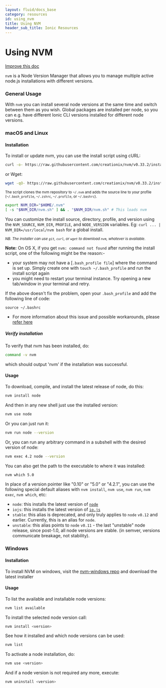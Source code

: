 ```yaml
---
layout: fluid/docs_base
category: resources
id: using_nvm
title: Using NVM
header_sub_title: Ionic Resources
---
```


# Using NVM

<a class="improve-v2-docs" href='https://github.com/ionic-team/ionic-site/edit/master/content/docs/developer-resources/using-nvm/index.md'>
  Improve this doc
</a>

`nvm` is a Node Version Manager that allows you to manage multiple active node.js installations with different versions.

### General Usage

With `nvm` you can install several node versions at the same time and switch between them as you wish. Global packages are installed per node, so you can e.g. have different Ionic CLI versions installed for different node versions.

### macOS and Linux

#### Installation
To install or update nvm, you can use the install script using cURL:

```sh
curl -o- https://raw.githubusercontent.com/creationix/nvm/v0.33.2/install.sh | bash
```

or Wget:

```sh
wget -qO- https://raw.githubusercontent.com/creationix/nvm/v0.33.2/install.sh | bash
```

<sub>The script clones the nvm repository to `~/.nvm` and adds the source line to your profile (`~/.bash_profile`, `~/.zshrc`, `~/.profile`, or `~/.bashrc`).</sub>

```sh
export NVM_DIR="$HOME/.nvm"
[ -s "$NVM_DIR/nvm.sh" ] && . "$NVM_DIR/nvm.sh" # This loads nvm
```

You can customize the install source, directory, profile, and version using the `NVM_SOURCE`, `NVM_DIR`, `PROFILE`, and `NODE_VERSION` variables.
Eg: `curl ... | NVM_DIR=/usr/local/nvm bash` for a global install.

<sub>*NB. The installer can use `git`, `curl`, or `wget` to download `nvm`, whatever is available.*</sub>

**Note:** On OS X, if you get `nvm: command not found` after running the install script, one of the following might be the reason:-  
 - your system may not have a [`.bash_profile file`] where the command is set up. Simply create one with `touch ~/.bash_profile` and run the install script again
 - you might need to restart your terminal instance. Try opening a new tab/window in your terminal and retry.

If the above doesn't fix the problem, open your `.bash_profile` and add the following line of code:

`source ~/.bashrc`

- For more information about this issue and possible workarounds, please [refer here](https://github.com/creationix/nvm/issues/576)

##### Verify installation

To verify that nvm has been installed, do:

```sh
command -v nvm
```

which should output 'nvm' if the installation was successful.

#### Usage
To download, compile, and install the latest release of node, do this:

```sh
nvm install node
```

And then in any new shell just use the installed version:

```sh
nvm use node
```

Or you can just run it:

```sh
nvm run node --version
```
Or, you can run any arbitrary command in a subshell with the desired version of node:

```sh
nvm exec 4.2 node --version
```

You can also get the path to the executable to where it was installed:

```sh
nvm which 5.0
```

In place of a version pointer like "0.10" or "5.0" or "4.2.1", you can use the following special default aliases with `nvm install`, `nvm use`, `nvm run`, `nvm exec`, `nvm which`, etc:

 - `node`: this installs the latest version of [`node`](https://nodejs.org/en/)
 - `iojs`: this installs the latest version of [`io.js`](https://iojs.org/en/)
 - `stable`: this alias is deprecated, and only truly applies to `node` `v0.12` and earlier. Currently, this is an alias for `node`.
 - `unstable`: this alias points to `node` `v0.11` - the last "unstable" node release, since post-1.0, all node versions are stable. (in semver, versions communicate breakage, not stability).

### Windows

#### Installation
To install NVM on windows, visit the [nvm-windows repo](https://github.com/coreybutler/nvm-windows) and download the latest installer

#### Usage
To list the available and installable node versions:
```sh
nvm list available
```

To install the selected node version call:
```sh
nvm install <version>
```

See how it installed and which node versions can be used:
```sh
nvm list
```

To activate a node installation, do:
```sh
nvm use <version>
```

And if a node version is not required any more, execute:
```sh
nvm uninstall <version>
```
